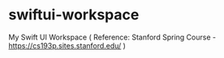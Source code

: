 # swiftui-workspace
My Swift UI Workspace ( Reference: Stanford Spring Course - https://cs193p.sites.stanford.edu/ )
